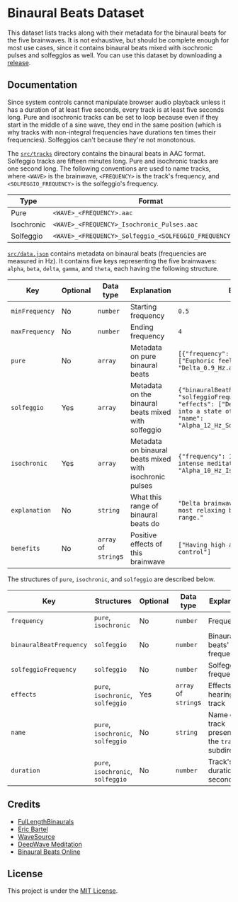 # Binaural Beats Dataset

This dataset lists tracks along with their metadata for the binaural beats for the five brainwaves. It is not exhaustive, but should be complete enough for most use cases, since it contains binaural beats mixed with isochronic pulses and solfeggios as well. You can use this dataset by downloading a [release](https://github.com/neelkamath/binaural-beats-dataset/releases).

## Documentation

Since system controls cannot manipulate browser audio playback unless it has a duration of at least five seconds, every track is at least five seconds long. Pure and isochronic tracks can be set to loop because even if they start in the middle of a sine wave, they end in the same position (which is why tracks with non-integral frequencies have durations ten times their frequencies). Solfeggios can't because they're not monotonous.

The [`src/tracks`](src/tracks) directory contains the binaural beats in AAC format. Solfeggio tracks are fifteen minutes long. Pure and isochronic tracks are one second long. The following conventions are used to name tracks, where `<WAVE>` is the brainwave, `<FREQUENCY>` is the track's frequency, and `<SOLFEGGIO_FREQUENCY>` is the solfeggio's frequency.

|Type|Format|Example|
|---|---|---|
|Pure|`<WAVE>_<FREQUENCY>.aac`|`Alpha_8_Hz.aac`|
|Isochronic|`<WAVE>_<FREQUENCY>_Isochronic_Pulses.aac`|`Alpha_10_Hz_Isochronic_Pulses.aac`|
|Solfeggio|`<WAVE>_<FREQUENCY>_Solfeggio_<SOLFEGGIO_FREQUENCY>.aac`|`Alpha_12_Hz_Solfeggio_396_Hz.aac`|

[`src/data.json`](src/data.json) contains metadata on binaural beats (frequencies are measured in Hz). It contains five keys representing the five brainwaves: `alpha`, `beta`, `delta`, `gamma`, and `theta`, each having the following structure.

|Key|Optional|Data type|Explanation|Example|
|---|---|---|---|---|
|`minFrequency`|No|`number`|Starting frequency|`0.5`|
|`maxFrequency`|No|`number`|Ending frequency|`4`|
|`pure`|No|`array`|Metadata on pure binaural beats|`[{"frequency": 0.9, "effects": ["Euphoric feeling"], "name": "Delta_0.9_Hz.aac"}]`|
|`solfeggio`|Yes|`array`|Metadata on the binaural beats mixed with solfeggio|`{"binauralBeatFrequency": 12, "solfeggioFrequency": 396, "effects": ["Designed to ease you into a state of mental awareness"], "name": "Alpha_12_Hz_Solfeggio_396_Hz.aac"}`|
|`isochronic`|Yes|`array`|Metadata on binaural beats mixed with isochronic pulses|`{"frequency": 10, "effects": ["More intense meditation"], "name": "Alpha_10_Hz_Isochronic_Pulses.aac"}`|
|`explanation`|No|`string`|What this range of binaural beats do|`"Delta brainwaves are considered the most relaxing brainwave frequency range."`|
|`benefits`|No|`array` of `string`s|Positive effects of this brainwave|`["Having high amounts of self-control"]`|

The structures of `pure`, `isochronic`, and `solfeggio` are described below.

|Key|Structures|Optional|Data type|Explanation|Example|
|---|---|---|---|---|---|
|`frequency`|`pure`, `isochronic`|No|`number`|Frequency|`0.9`|
|`binauralBeatFrequency`|`solfeggio`|No|`number`|Binaural beats' frequency|`3`|
|`solfeggioFrequency`|`solfeggio`|No|`number`|Solfeggio's frequency|`741`|
|`effects`|`pure`, `isochronic`, `solfeggio`|Yes|`array` of `string`s|Effects of hearing this track|`["Euphoric feeling"]`|
|`name`|`pure`, `isochronic`, `solfeggio`|No|`string`|Name of the track present in the `tracks` subdirectory|`"Delta_0.9_Hz.aac"`|
|`duration`|`pure`, `isochronic`, `solfeggio`|No|`number`|Track's duration in seconds|`5`|

## Credits

- [FulLengthBinaurals](https://www.youtube.com/user/FulLengthBinaurals/featured)
- [Eric Bartel](https://www.youtube.com/channel/UC98_050r8lMxngxurJgU1gA)
- [WaveSource](https://www.youtube.com/channel/UCpYoHJQBehUorTJhbOVqYcQ)
- [DeepWave Meditation](https://www.youtube.com/channel/UCC7jJKR5hleaXDrADBkpG9A)
- [Binaural Beats Online](http://www.binauralbeatsonline.com)

## License

This project is under the [MIT License](LICENSE).